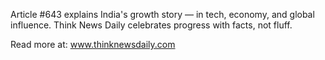 Article #643 explains India's growth story — in tech, economy, and global influence. Think News Daily celebrates progress with facts, not fluff.

Read more at: www.thinknewsdaily.com
